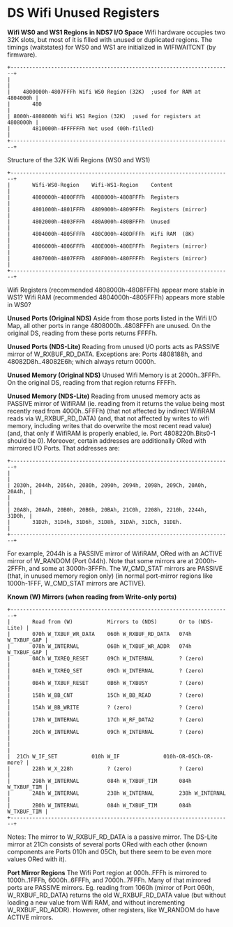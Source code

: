 # DS Wifi Unused Registers


**Wifi WS0 and WS1 Regions in NDS7 I/O Space**
Wifi hardware occupies two 32K slots, but most of it is filled with
unused or duplicated regions. The timings (waitstates) for WS0 and WS1
are initialized in WIFIWAITCNT (by firmware).

```
+-----------------------------------------------------------------------+
|                                                                       |
|    4800000h-4807FFFh Wifi WS0 Region (32K)  ;used for RAM at 4804000h |
|       480                                                             |
| 8000h-4808000h Wifi WS1 Region (32K)  ;used for registers at 4808000h |
|       4810000h-4FFFFFFh Not used (00h-filled)                         |
+-----------------------------------------------------------------------+
```

Structure of the 32K Wifi Regions (WS0 and WS1)

```
+-----------------------------------------------------------------------+
|       Wifi-WS0-Region    Wifi-WS1-Region    Content                   |
|       4800000h-4800FFFh  4808000h-4808FFFh  Registers                 |
|       4801000h-4801FFFh  4809000h-4809FFFh  Registers (mirror)        |
|       4802000h-4803FFFh  480A000h-480BFFFh  Unused                    |
|       4804000h-4805FFFh  480C000h-480DFFFh  Wifi RAM  (8K)            |
|       4806000h-4806FFFh  480E000h-480EFFFh  Registers (mirror)        |
|       4807000h-4807FFFh  480F000h-480FFFFh  Registers (mirror)        |
+-----------------------------------------------------------------------+
```

Wifi Registers (recommended 4808000h-4808FFFh) appear more stable in
WS1?
Wifi RAM (recommended 4804000h-4805FFFh) appears more stable in WS0?

**Unused Ports (Original NDS)**
Aside from those ports listed in the Wifi I/O Map, all other ports in
range 4808000h..4808FFFh are unused. On the original DS, reading from
these ports returns FFFFh.

**Unused Ports (NDS-Lite)**
Reading from unused I/O ports acts as PASSIVE mirror of W_RXBUF_RD_DATA.
Exceptions are: Ports 4808188h, and 48082D8h..48082E6h; which always
return 0000h.

**Unused Memory (Original NDS)**
Unused Wifi Memory is at 2000h..3FFFh. On the original DS, reading from
that region returns FFFFh.

**Unused Memory (NDS-Lite)**
Reading from unused memory acts as PASSIVE mirror of WifiRAM (ie.
reading from it returns the value being most recently read from
4000h..5FFFh) (that not affected by indirect WifiRAM reads via
W_RXBUF_RD_DATA) (and, that not affected by writes to wifi memory,
including writes that do overwrite the most recent read value) (and,
that only if WifiRAM is properly enabled, ie. Port 4808220h.Bits0-1
should be 0).
Moreover, certain addresses are additionally ORed with mirrored I/O
Ports. That addresses are:

```
+-----------------------------------------------------------------------+
|                                                                       |
| 2030h, 2044h, 2056h, 2080h, 2090h, 2094h, 2098h, 209Ch, 20A0h, 20A4h, |
|                                                                       |
| 20A8h, 20AAh, 20B0h, 20B6h, 20BAh, 21C0h, 2208h, 2210h, 2244h, 31D0h, |
|       31D2h, 31D4h, 31D6h, 31D8h, 31DAh, 31DCh, 31DEh.                |
+-----------------------------------------------------------------------+
```

For example, 2044h is a PASSIVE mirror of WifiRAM, ORed with an ACTIVE
mirror of W_RANDOM (Port 044h). Note that some mirrors are at
2000h-2FFFh, and some at 3000h-3FFFh. The W_CMD_STAT mirrors are PASSIVE
(that, in unused memory region only) (in normal port-mirror regions like
1000h-1FFF, W_CMD_STAT mirrors are ACTIVE).

**Known (W) Mirrors (when reading from Write-only ports)**

```
+-----------------------------------------------------------------------+
|       Read from (W)           Mirrors to (NDS)       Or to (NDS-Lite) |
|       070h W_TXBUF_WR_DATA    060h W_RXBUF_RD_DATA   074h W_TXBUF_GAP |
|       078h W_INTERNAL         068h W_TXBUF_WR_ADDR   074h W_TXBUF_GAP |
|       0ACh W_TXREQ_RESET      09Ch W_INTERNAL        ? (zero)         |
|       0AEh W_TXREQ_SET        09Ch W_INTERNAL        ? (zero)         |
|       0B4h W_TXBUF_RESET      0B6h W_TXBUSY          ? (zero)         |
|       158h W_BB_CNT           15Ch W_BB_READ         ? (zero)         |
|       15Ah W_BB_WRITE         ? (zero)               ? (zero)         |
|       178h W_INTERNAL         17Ch W_RF_DATA2        ? (zero)         |
|       20Ch W_INTERNAL         09Ch W_INTERNAL        ? (zero)         |
|                                                                       |
|  21Ch W_IF_SET           010h W_IF              010h-OR-05Ch-OR-more? |
|       228h W_X_228h           ? (zero)               ? (zero)         |
|       298h W_INTERNAL         084h W_TXBUF_TIM       084h W_TXBUF_TIM |
|       2A8h W_INTERNAL         238h W_INTERNAL        238h W_INTERNAL  |
|       2B0h W_INTERNAL         084h W_TXBUF_TIM       084h W_TXBUF_TIM |
+-----------------------------------------------------------------------+
```

Notes: The mirror to W_RXBUF_RD_DATA is a passive mirror.
The DS-Lite mirror at 21Ch consists of several ports ORed with each
other (known components are Ports 010h and 05Ch, but there seem to be
even more values ORed with it).

**Port Mirror Regions**
The Wifi Port region at 000h..FFFh is mirrored to 1000h..1FFFh,
6000h..6FFFh, and 7000h..7FFFh. Many of that mirrored ports are PASSIVE
mirrors. Eg. reading from 1060h (mirror of Port 060h, W_RXBUF_RD_DATA)
returns the old W_RXBUF_RD_DATA value (but without loading a new value
from Wifi RAM, and without incrementing W_RXBUF_RD_ADDR). However, other
registers, like W_RANDOM do have ACTIVE mirrors.




